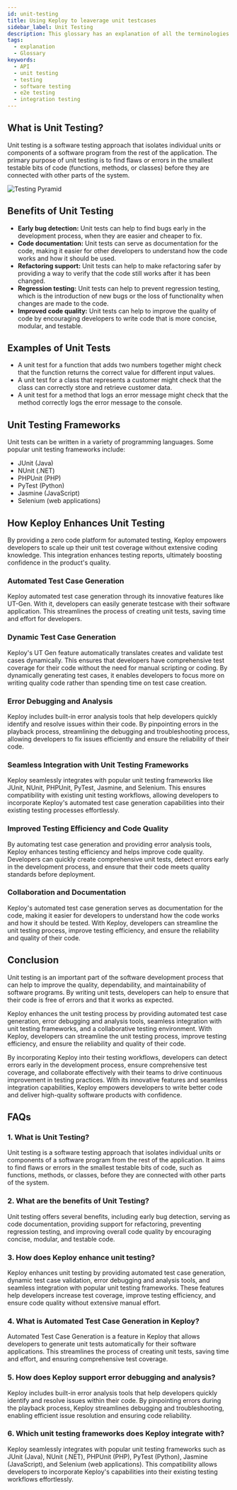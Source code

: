```yaml
---
id: unit-testing
title: Using Keploy to leaverage unit testcases
sidebar_label: Unit Testing
description: This glossary has an explanation of all the terminologies that beginners find difficult to understand at first glance.
tags:
  - explanation
  - Glossary
keywords:
  - API
  - unit testing
  - testing
  - software testing
  - e2e testing
  - integration testing
---
```


## What is Unit Testing?

Unit testing is a software testing approach that isolates individual units or components of a software program from the rest of the application. The primary purpose of unit testing is to find flaws or errors in the smallest testable bits of code (functions, methods, or classes) before they are connected with other parts of the system.

![Testing Pyramid](/img/pyramid-cost.jpg)

## Benefits of Unit Testing

- **Early bug detection:** Unit tests can help to find bugs early in the development process, when they are easier and cheaper to fix.
- **Code documentation:** Unit tests can serve as documentation for the code, making it easier for other developers to understand how the code works and how it should be used.
- **Refactoring support:** Unit tests can help to make refactoring safer by providing a way to verify that the code still works after it has been changed.
- **Regression testing:** Unit tests can help to prevent regression testing, which is the introduction of new bugs or the loss of functionality when changes are made to the code.
- **Improved code quality:** Unit tests can help to improve the quality of code by encouraging developers to write code that is more concise, modular, and testable.

## Examples of Unit Tests

- A unit test for a function that adds two numbers together might check that the function returns the correct value for different input values.
- A unit test for a class that represents a customer might check that the class can correctly store and retrieve customer data.
- A unit test for a method that logs an error message might check that the method correctly logs the error message to the console.

## Unit Testing Frameworks

Unit tests can be written in a variety of programming languages. Some popular unit testing frameworks include:

- JUnit (Java)
- NUnit (.NET)
- PHPUnit (PHP)
- PyTest (Python)
- Jasmine (JavaScript)
- Selenium (web applications)

## How Keploy Enhances Unit Testing

By providing a zero code platform for automated testing, Keploy empowers developers to scale up their unit test coverage without extensive coding knowledge. This integration enhances testing reports, ultimately boosting confidence in the product's quality.

### Automated Test Case Generation

Keploy automated test case generation through its innovative features like UT-Gen. With it, developers can easily generate testcase with their software application. This streamlines the process of creating unit tests, saving time and effort for developers.

### Dynamic Test Case Generation

Keploy's UT Gen feature automatically translates creates and validate test cases dynamically. This ensures that developers have comprehensive test coverage for their code without the need for manual scripting or coding. By dynamically generating test cases, it enables developers to focus more on writing quality code rather than spending time on test case creation.

### Error Debugging and Analysis

Keploy includes built-in error analysis tools that help developers quickly identify and resolve issues within their code. By pinpointing errors in the playback process, streamlining the debugging and troubleshooting process, allowing developers to fix issues efficiently and ensure the reliability of their code.

### Seamless Integration with Unit Testing Frameworks

Keploy seamlessly integrates with popular unit testing frameworks like JUnit, NUnit, PHPUnit, PyTest, Jasmine, and Selenium. This ensures compatibility with existing unit testing workflows, allowing developers to incorporate Keploy's automated test case generation capabilities into their existing testing processes effortlessly.

### Improved Testing Efficiency and Code Quality

By automating test case generation and providing error analysis tools, Keploy enhances testing efficiency and helps improve code quality. Developers can quickly create comprehensive unit tests, detect errors early in the development process, and ensure that their code meets quality standards before deployment.

### Collaboration and Documentation

Keploy's automated test case generation serves as documentation for the code, making it easier for developers to understand how the code works and how it should be tested. With Keploy, developers can streamline the unit testing process, improve testing efficiency, and ensure the reliability and quality of their code.

## Conclusion

Unit testing is an important part of the software development process that can help to improve the quality, dependability, and maintainability of software programs. By writing unit tests, developers can help to ensure that their code is free of errors and that it works as expected.

Keploy enhances the unit testing process by providing automated test case generation, error debugging and analysis tools, seamless integration with unit testing frameworks, and a collaborative testing environment. With Keploy, developers can streamline the unit testing process, improve testing efficiency, and ensure the reliability and quality of their code.

By incorporating Keploy into their testing workflows, developers can detect errors early in the development process, ensure comprehensive test coverage, and collaborate effectively with their teams to drive continuous improvement in testing practices. With its innovative features and seamless integration capabilities, Keploy empowers developers to write better code and deliver high-quality software products with confidence.

## FAQs

### 1. **What is Unit Testing?**

Unit testing is a software testing approach that isolates individual units or components of a software program from the rest of the application. It aims to find flaws or errors in the smallest testable bits of code, such as functions, methods, or classes, before they are connected with other parts of the system.

### 2. **What are the benefits of Unit Testing?**

Unit testing offers several benefits, including early bug detection, serving as code documentation, providing support for refactoring, preventing regression testing, and improving overall code quality by encouraging concise, modular, and testable code.

### 3. **How does Keploy enhance unit testing?**

Keploy enhances unit testing by providing automated test case generation, dynamic test case validation, error debugging and analysis tools, and seamless integration with popular unit testing frameworks. These features help developers increase test coverage, improve testing efficiency, and ensure code quality without extensive manual effort.

### 4. **What is Automated Test Case Generation in Keploy?**

Automated Test Case Generation is a feature in Keploy that allows developers to generate unit tests automatically for their software applications. This streamlines the process of creating unit tests, saving time and effort, and ensuring comprehensive test coverage.

### 5. **How does Keploy support error debugging and analysis?**

Keploy includes built-in error analysis tools that help developers quickly identify and resolve issues within their code. By pinpointing errors during the playback process, Keploy streamlines debugging and troubleshooting, enabling efficient issue resolution and ensuring code reliability.

### 6. **Which unit testing frameworks does Keploy integrate with?**

Keploy seamlessly integrates with popular unit testing frameworks such as JUnit (Java), NUnit (.NET), PHPUnit (PHP), PyTest (Python), Jasmine (JavaScript), and Selenium (web applications). This compatibility allows developers to incorporate Keploy's capabilities into their existing testing workflows effortlessly.
